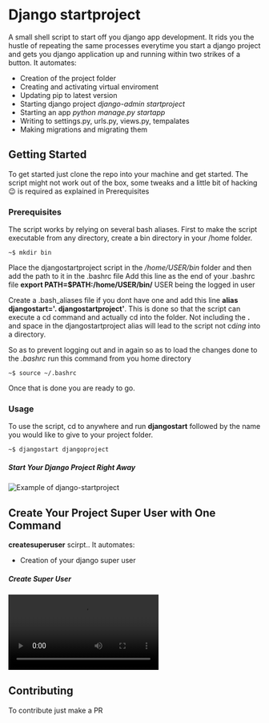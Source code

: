 # Django startproject

A small shell script to start off you django app development. It rids you the hustle of repeating the same processes everytime you start a django project and gets you django application up and running within two strikes of a button. It automates:

* Creation of the project folder
* Creating and activating virtual enviroment
* Updating pip to latest version
* Starting django project *django-admin startproject*
* Starting an app *python manage.py startapp*
* Writing to settings.py, urls.py, views.py, tempalates
* Making migrations and migrating them


## Getting Started

To get started just clone the repo into your machine and get started. The script might not work out of the box, some tweaks and a little bit of hacking :wink: is required as explained in Prerequisites

### Prerequisites

The script works by relying on several bash aliases.
First to make the script executable from any directory, create a bin directory in your /home folder.

```
~$ mkdir bin
```

Place the djangostartproject script in the */home/USER/bin* folder and then add the path to it in the .bashrc file
Add this line as the end of your .bashrc file **export PATH=$PATH:/home/USER/bin/** USER being the logged in user

Create a .bash_aliases file if you dont have one and add this line **alias djangostart='. djangostartproject'**.
This is done so that the script can execute a cd command and actually cd into the folder. Not including the **.** and space in the djangostartproject alias will lead to the script not cd*ing* into a directory.

So as to prevent logging out and in again so as to load the changes done to the *.bashrc* run this command from you home directory

```
~$ source ~/.bashrc
```

Once that is done you are ready to go.

### Usage

To use the script, cd to anywhere and run **djangostart** followed by the name you would like to give to your project folder.

```
~$ djangostart djangoproject
```

##### Start Your Django Project Right Away

![Example of django-startproject](https://github.com/coderjaymoh/django-startproject/blob/master/Peek%202019-10-24%2004-58.gif)


## Create Your Project Super User with One Command

**createsuperuser** scirpt.. It automates:
* Creation of your django super user

##### Create Super User

![Example of django-startproject](https://github.com/iNightjar/Django-ProjectCreation/blob/master/djangosuperuser.mp4)

## Contributing

To contribute just make a PR
